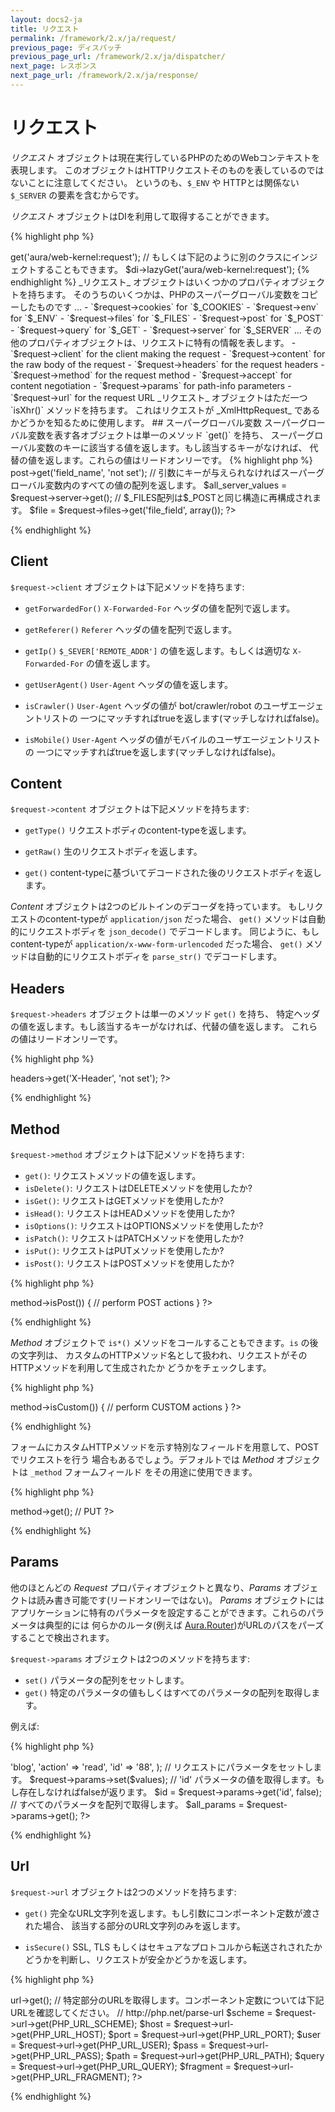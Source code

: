 ```yaml
---
layout: docs2-ja
title: リクエスト
permalink: /framework/2.x/ja/request/
previous_page: ディスパッチ
previous_page_url: /framework/2.x/ja/dispatcher/
next_page: レスポンス
next_page_url: /framework/2.x/ja/response/
---
```


# リクエスト

_リクエスト_ オブジェクトは現在実行しているPHPのためのWebコンテキストを表現します。
このオブジェクトはHTTPリクエストそのものを表しているのではないことに注意してください。
というのも、`$_ENV` や HTTPとは関係ない`$_SERVER` の要素を含むからです。

_リクエスト_ オブジェクトはDIを利用して取得することができます。

{% highlight php %}
<?php
$request = $di->get('aura/web-kernel:request');

// もしくは下記のように別のクラスにインジェクトすることもできます。
$di->lazyGet('aura/web-kernel:request');
{% endhighlight %}

_リクエスト_ オブジェクトはいくつかのプロパティオブジェクトを持ちます。
そのうちのいくつかは、PHPのスーパーグローバル変数をコピーしたものです ...

- `$request->cookies` for `$_COOKIES`
- `$request->env` for `$_ENV`
- `$request->files` for `$_FILES`
- `$request->post` for `$_POST`
- `$request->query` for `$_GET`
- `$request->server` for `$_SERVER`

... その他のプロパティオブジェクトは、リクエストに特有の情報を表します。

- `$request->client` for the client making the request
- `$request->content` for the raw body of the request
- `$request->headers` for the request headers
- `$request->method` for the request method
- `$request->accept` for content negotiation
- `$request->params` for path-info parameters
- `$request->url` for the request URL

_リクエスト_ オブジェクトはただ一つ `isXhr()` メソッドを持ちます。
これはリクエストが _XmlHttpRequest_ であるかどうかを知るために使用します。

## スーパーグローバル変数

スーパーグローバル変数を表す各オブジェクトは単一のメソッド `get()` を持ち、
スーパーグローバル変数のキーに該当する値を返します。もし該当するキーがなければ、
代替の値を返します。これらの値はリードオンリーです。

{% highlight php %}
<?php

// $_POST['field_name'] の値を返します。もし$_POSTに 'field_name' というキーがなければ
// 'not set' を返します。
$field_name = $request->post->get('field_name', 'not set');

// 引数にキーが与えられなければスーパーグローバル変数内のすべての値の配列を返します。
$all_server_values = $request->server->get();

// $_FILES配列は$_POSTと同じ構造に再構成されます。
$file = $request->files->get('file_field', array());
?>
{% endhighlight %}

## Client

`$request->client` オブジェクトは下記メソッドを持ちます:

- `getForwardedFor()` `X-Forwarded-For` ヘッダの値を配列で返します。

- `getReferer()` `Referer` ヘッダの値を配列で返します。

- `getIp()` `$_SEVER['REMOTE_ADDR']` の値を返します。もしくは適切な `X-Forwarded-For` の値を返します。

- `getUserAgent()` `User-Agent` ヘッダの値を返します。

- `isCrawler()` `User-Agent` ヘッダの値が bot/crawler/robot のユーザエージェントリストの
  一つにマッチすればtrueを返します(マッチしなければfalse)。

- `isMobile()` `User-Agent` ヘッダの値がモバイルのユーザエージェントリストの
  一つにマッチすればtrueを返します(マッチしなければfalse)。

## Content

`$request->content` オブジェクトは下記メソッドを持ちます:

- `getType()` リクエストボディのcontent-typeを返します。

- `getRaw()` 生のリクエストボディを返します。

- `get()` content-typeに基づいてデコードされた後のリクエストボディを返します。

_Content_ オブジェクトは2つのビルトインのデコーダを持っています。
もしリクエストのcontent-typeが `application/json` だった場合、
`get()` メソッドは自動的にリクエストボディを `json_decode()` でデコードします。
同じように、もしcontent-typeが `application/x-www-form-urlencoded` だった場合、
`get()` メソッドは自動的にリクエストボディを `parse_str()` でデコードします。

## Headers

`$request->headers` オブジェクトは単一のメソッド `get()` を持ち、
特定ヘッダの値を返します。もし該当するキーがなければ、代替の値を返します。
これらの値はリードオンリーです。

{% highlight php %}
<?php

// 'X-Header' が存在すればその値を、存在しなければ 'not set' を返します。
$header_value = $request->headers->get('X-Header', 'not set');
?>
{% endhighlight %}

## Method

`$request->method` オブジェクトは下記メソッドを持ちます:

- `get()`: リクエストメソッドの値を返します。
- `isDelete()`: リクエストはDELETEメソッドを使用したか?
- `isGet()`: リクエストはGETメソッドを使用したか?
- `isHead()`: リクエストはHEADメソッドを使用したか?
- `isOptions()`: リクエストはOPTIONSメソッドを使用したか?
- `isPatch()`: リクエストはPATCHメソッドを使用したか?
- `isPut()`: リクエストはPUTメソッドを使用したか?
- `isPost()`: リクエストはPOSTメソッドを使用したか?

{% highlight php %}
<?php
if ($request->method->isPost()) {
    // perform POST actions
}
?>
{% endhighlight %}

_Method_ オブジェクトで `is*()` メソッドをコールすることもできます。`is` の後の文字列は、
カスタムのHTTPメソッド名として扱われ、リクエストがそのHTTPメソッドを利用して生成されたか
どうかをチェックします。

{% highlight php %}
<?php
if ($request->method->isCustom()) {
    // perform CUSTOM actions
}
?>
{% endhighlight %}

フォームにカスタムHTTPメソッドを示す特別なフィールドを用意して、POSTでリクエストを行う
場合もあるでしょう。デフォルトでは _Method_ オブジェクトは `_method` フォームフィールド
をその用途に使用できます。

{% highlight php %}
<?php
// '_method' フィールドを使用したPOSTリクエストでは、POSTの代わりに_methodの値がメソッドとなります。
$_SERVER['REQUEST_METHOD'] = 'POST';
$_POST['_method'] = 'PUT';
echo $request->method->get(); // PUT
?>
{% endhighlight %}

## Params

他のほとんどの _Request_ プロパティオブジェクトと異なり、_Params_ オブジェクトは読み書き可能です(リードオンリーではない)。
_Params_ オブジェクトにはアプリケーションに特有のパラメータを設定することができます。これらのパラメータは典型的には
何らかのルータ(例えば [Aura.Router][])がURLのパスをパーズすることで検出されます。

  [Aura.Router]: https://github.com/auraphp/Aura.Router

`$request->params` オブジェクトは2つのメソッドを持ちます:

- `set()` パラメータの配列をセットします。
- `get()` 特定のパラメータの値もしくはすべてのパラメータの配列を取得します。

例えば:

{% highlight php %}
<?php

// ルーティングのメカニズムで検出されたパラメータの値。
$values = array(
    'controller' => 'blog',
    'action' => 'read',
    'id' => '88',
);

// リクエストにパラメータをセットします。
$request->params->set($values);

// 'id' パラメータの値を取得します。もし存在しなければfalseが返ります。
$id = $request->params->get('id', false);

// すべてのパラメータを配列で取得します。
$all_params = $request->params->get();
?>
{% endhighlight %}

## Url

`$request->url` オブジェクトは2つのメソッドを持ちます:

- `get()` 完全なURL文字列を返します。もし引数にコンポーネント定数が渡された場合、
  該当する部分のURL文字列のみを返します。

- `isSecure()` SSL, TLS もしくはセキュアなプロトコルから転送されされたかどうかを判断し、リクエストが安全かどうかを返します。

{% highlight php %}
<?php

// 完全なURL文字列を取得します。
$string = $request->url->get();

// 特定部分のURLを取得します。コンポーネント定数については下記URLを確認してください。
// http://php.net/parse-url
$scheme   = $request->url->get(PHP_URL_SCHEME);
$host     = $request->url->get(PHP_URL_HOST);
$port     = $request->url->get(PHP_URL_PORT);
$user     = $request->url->get(PHP_URL_USER);
$pass     = $request->url->get(PHP_URL_PASS);
$path     = $request->url->get(PHP_URL_PATH);
$query    = $request->url->get(PHP_URL_QUERY);
$fragment = $request->url->get(PHP_URL_FRAGMENT);
?>
{% endhighlight %}
